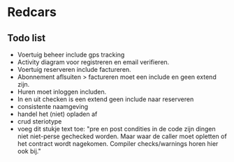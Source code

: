 # Redcars

## Todo list

* Voertuig beheer include gps tracking
* Activity diagram voor registreren en email verifieren.
* Voertuig reserveren include factureren.
* Abonnement aflsuiten > factureren moet een include en geen extend zijn.
* Huren moet inloggen includen.
* In en uit checken is een extend geen include naar reserveren
* consistente naamgeving
* handel het (niet) opladen af
* crud steriotype
* voeg dit stukje text toe: "pre en post condities in de code zijn dingen niet niet-perse gechecked worden. Maar waar de caller moet opletten of het contract wordt nagekomen. Compiler checks/warnings horen hier ook bij."

